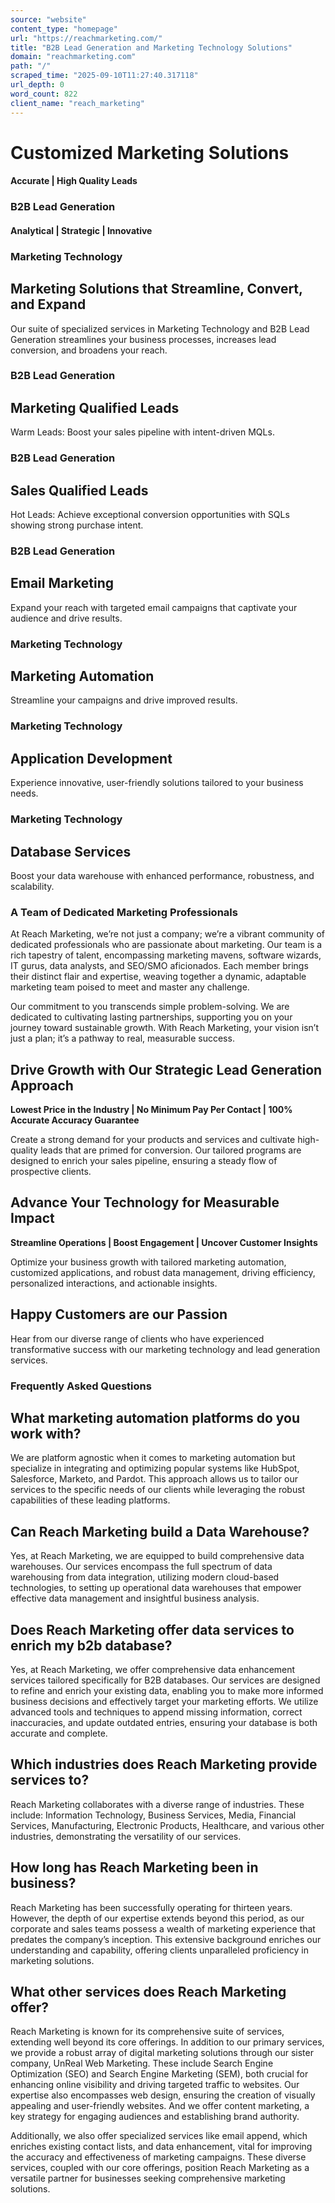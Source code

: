 ```yaml
---
source: "website"
content_type: "homepage"
url: "https://reachmarketing.com/"
title: "B2B Lead Generation and Marketing Technology Solutions"
domain: "reachmarketing.com"
path: "/"
scraped_time: "2025-09-10T11:27:40.317118"
url_depth: 0
word_count: 822
client_name: "reach_marketing"
---
```


# Customized Marketing Solutions

#### Accurate | High Quality Leads

### B2B Lead Generation

#### Analytical | Strategic | Innovative

### Marketing Technology

## Marketing Solutions that Streamline, Convert, and Expand

Our suite of specialized services in Marketing Technology and B2B Lead Generation streamlines your business processes, increases lead conversion, and broadens your reach.

### B2B Lead Generation

## Marketing Qualified Leads

Warm Leads: Boost your sales pipeline with intent-driven MQLs.

### B2B Lead Generation

## Sales Qualified Leads

Hot Leads: Achieve exceptional conversion opportunities with SQLs showing strong purchase intent.

### B2B Lead Generation

## Email Marketing

Expand your reach with targeted email campaigns that captivate your audience and drive results.

### Marketing Technology

## Marketing Automation

Streamline your campaigns and drive improved results.

### Marketing Technology

## Application Development

Experience innovative, user-friendly solutions tailored to your business needs.

### Marketing Technology

## Database Services

Boost your data warehouse with enhanced performance, robustness, and scalability.

### A Team of Dedicated Marketing Professionals

At Reach Marketing, we’re not just a company; we’re a vibrant community of dedicated professionals who are passionate about marketing. Our team is a rich tapestry of talent, encompassing marketing mavens, software wizards, IT gurus, data analysts, and SEO/SMO aficionados. Each member brings their distinct flair and expertise, weaving together a dynamic, adaptable marketing team poised to meet and master any challenge.

Our commitment to you transcends simple problem-solving. We are dedicated to cultivating lasting partnerships, supporting you on your journey toward sustainable growth. With Reach Marketing, your vision isn’t just a plan; it’s a pathway to real, measurable success.

## Drive Growth with Our Strategic Lead Generation Approach

**Lowest Price in the Industry | No Minimum Pay Per Contact | 100% Accurate Accuracy Guarantee**

Create a strong demand for your products and services and cultivate high-quality leads that are primed for conversion. Our tailored programs are designed to enrich your sales pipeline, ensuring a steady flow of prospective clients.

## Advance Your Technology for Measurable Impact

**Streamline Operations | Boost Engagement | Uncover Customer Insights**

Optimize your business growth with tailored marketing automation, customized applications, and robust data management, driving efficiency, personalized interactions, and actionable insights.

## Happy Customers are our Passion

Hear from our diverse range of clients who have experienced transformative success with our marketing technology and lead generation services.

### Frequently Asked Questions

## What marketing automation platforms do you work with?

We are platform agnostic when it comes to marketing automation but specialize in integrating and optimizing popular systems like HubSpot, Salesforce, Marketo, and Pardot. This approach allows us to tailor our services to the specific needs of our clients while leveraging the robust capabilities of these leading platforms.

## Can Reach Marketing build a Data Warehouse?

Yes, at Reach Marketing, we are equipped to build comprehensive data warehouses. Our services encompass the full spectrum of data warehousing from data integration, utilizing modern cloud-based technologies, to setting up operational data warehouses that empower effective data management and insightful business analysis.

## Does Reach Marketing offer data services to enrich my b2b database?

Yes, at Reach Marketing, we offer comprehensive data enhancement services tailored specifically for B2B databases. Our services are designed to refine and enrich your existing data, enabling you to make more informed business decisions and effectively target your marketing efforts. We utilize advanced tools and techniques to append missing information, correct inaccuracies, and update outdated entries, ensuring your database is both accurate and complete.

## Which industries does Reach Marketing provide services to?

Reach Marketing collaborates with a diverse range of industries. These include: Information Technology, Business Services, Media, Financial Services, Manufacturing, Electronic Products, Healthcare, and various other industries, demonstrating the versatility of our services.

## How long has Reach Marketing been in business?

Reach Marketing has been successfully operating for thirteen years. However, the depth of our expertise extends beyond this period, as our corporate and sales teams possess a wealth of marketing experience that predates the company’s inception. This extensive background enriches our understanding and capability, offering clients unparalleled proficiency in marketing solutions.

## What other services does Reach Marketing offer?

Reach Marketing is known for its comprehensive suite of services, extending well beyond its core offerings. In addition to our primary services, we provide a robust array of digital marketing solutions through our sister company, UnReal Web Marketing. These include Search Engine Optimization (SEO) and Search Engine Marketing (SEM), both crucial for enhancing online visibility and driving targeted traffic to websites. Our expertise also encompasses web design, ensuring the creation of visually appealing and user-friendly websites. And we offer content marketing, a key strategy for engaging audiences and establishing brand authority.

Additionally, we also offer specialized services like email append, which enriches existing contact lists, and data enhancement, vital for improving the accuracy and effectiveness of marketing campaigns. These diverse services, coupled with our core offerings, position Reach Marketing as a versatile partner for businesses seeking comprehensive marketing solutions.